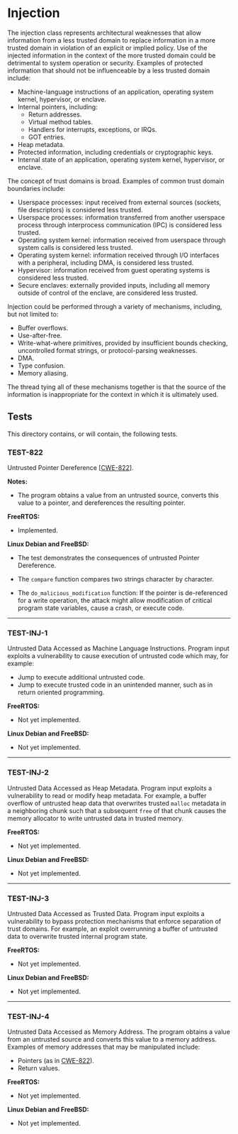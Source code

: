 # Injection #

The injection class represents architectural weaknesses that allow information
from a less trusted domain to replace information in a more trusted domain in
violation of an explicit or implied policy. Use of the injected information in
the context of the more trusted domain could be detrimental to system operation
or security. Examples of protected information that should not be influenceable
by a less trusted domain include:

- Machine-language instructions of an application, operating system kernel,
  hypervisor, or enclave.
- Internal pointers, including:
  - Return addresses.
  - Virtual method tables.
  - Handlers for interrupts, exceptions, or IRQs.
  - GOT entries.
- Heap metadata.
- Protected information, including credentials or cryptographic keys.
- Internal state of an application, operating system kernel, hypervisor, or
  enclave.

The concept of trust domains is broad. Examples of common trust domain
boundaries include:

- Userspace processes: input received from external sources (sockets, file
  descriptors) is considered less trusted.
- Userspace processes: information transferred from another userspace process
  through interprocess communication (IPC) is considered less trusted.
- Operating system kernel: information received from userspace through system
  calls is considered less trusted.
- Operating system kernel: information received through I/O interfaces with a
  peripheral, including DMA, is considered less trusted.
- Hypervisor: information received from guest operating systems is considered
  less trusted.
- Secure enclaves: externally provided inputs, including all memory outside of
  control of the enclave, are considered less trusted.

Injection could be performed through a variety of mechanisms, including, but
not limited to:

- Buffer overflows.
- Use-after-free.
- Write-what-where primitives, provided by insufficient bounds checking,
  uncontrolled format strings, or protocol-parsing weaknesses.
- DMA.
- Type confusion.
- Memory aliasing.

The thread tying all of these mechanisms together is that the source of the
information is inappropriate for the context in which it is ultimately used.

## Tests ##

This directory contains, or will contain, the following tests.

### TEST-822 ###

Untrusted Pointer Dereference
\[[CWE-822](https://cwe.mitre.org/data/definitions/822.html)\].


**Notes:**
- The program obtains a value from an untrusted source, converts this 
value to a pointer, and dereferences the resulting pointer.

**FreeRTOS:**
- Implemented.

**Linux Debian and FreeBSD:** 
- The test demonstrates the consequences of untrusted Pointer Dereference.

- The `compare` function compares two strings character by character. 
- The `do_malicious_modification` function: 
  If the pointer is de-referenced for a write operation, the attack 
  might allow modification of critical program state variables,
  cause a crash, or execute code.

------------------

### TEST-INJ-1 ###

Untrusted Data Accessed as Machine Language Instructions.  Program input
exploits a vulnerability to cause execution of untrusted code which may, for
example:

- Jump to execute additional untrusted code.
- Jump to execute trusted code in an unintended manner, such as in return
  oriented programming.

**FreeRTOS:**
- Not yet implemented.

**Linux Debian and FreeBSD:**
- Not yet implemented.

------------------

### TEST-INJ-2 ###

Untrusted Data Accessed as Heap Metadata.  Program input exploits a
vulnerability to read or modify heap metadata.  For example, a buffer overflow
of untrusted heap data that overwrites trusted `malloc` metadata in a
neighboring chunk such that a subsequent `free` of that chunk causes the memory
allocator to write untrusted data in trusted memory.

**FreeRTOS:**
- Not yet implemented.

**Linux Debian and FreeBSD:**
- Not yet implemented.

------------------

### TEST-INJ-3 ###

Untrusted Data Accessed as Trusted Data.  Program input exploits a
vulnerability to bypass protection mechanisms that enforce separation of trust
domains.  For example, an exploit overrunning a buffer of untrusted data to
overwrite trusted internal program state.

**FreeRTOS:**
- Not yet implemented.

**Linux Debian and FreeBSD:**
- Not yet implemented.

------------------

### TEST-INJ-4 ###

Untrusted Data Accessed as Memory Address.  The program obtains a value from an
untrusted source and converts this value to a memory address.  Examples of
memory addresses that may be manipulated include:

- Pointers (as in [CWE-822](https://cwe.mitre.org/data/definitions/822.html)).
- Return values.

**FreeRTOS:**
- Not yet implemented.

**Linux Debian and FreeBSD:**
- Not yet implemented.
